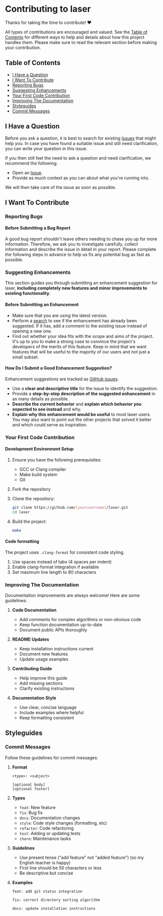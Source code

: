 # Contributing to laser

Thanks for taking the time to contribute! :heart:

All types of contributions are encouraged and valued. 
See the [Table of Contents](#table-of-contents) for different ways to help and 
details about how this project handles them. Please make sure to read the 
relevant section before making your contribution.

## Table of Contents

- [I Have a Question](#i-have-a-question)
- [I Want To Contribute](#i-want-to-contribute)
- [Reporting Bugs](#reporting-bugs)
- [Suggesting Enhancements](#suggesting-enhancements)
- [Your First Code Contribution](#your-first-code-contribution)
- [Improving The Documentation](#improving-the-documentation)
- [Styleguides](#styleguides)
- [Commit Messages](#commit-messages)

## I Have a Question

Before you ask a question, it is best to search for existing 
[Issues](https://github.com/jmattaa/laser/issues) that might help you. 
In case you have found a suitable issue and still need clarification, 
you can write your question in this issue.

If you then still feel the need to ask a 
question and need clarification, we recommend the following:

- Open an [Issue](https://github.com/jmattaa/laser/issues/new).
- Provide as much context as you can about what you're running into.

We will then take care of the issue as soon as possible.

## I Want To Contribute

### Reporting Bugs

#### Before Submitting a Bug Report

A good bug report shouldn't leave others needing to chase you up for more 
information. Therefore, we ask you to investigate carefully, collect 
information and describe the issue in detail in your report.
Please complete the following steps in advance to help us fix any potential bug 
as fast as possible.

### Suggesting Enhancements

This section guides you through submitting an enhancement suggestion for laser, 
**including completely new features and minor improvements to existing 
functionality**. 

#### Before Submitting an Enhancement

- Make sure that you are using the latest version.
- Perform a [search](https://github.com/jmattaa/laser/issues) to see 
if the enhancement has already been suggested. If it has, add a comment to the 
existing issue instead of opening a new one.
- Find out whether your idea fits with the scope and aims of the project. It's 
up to you to make a strong case to convince the project's developers of the 
merits of this feature. Keep in mind that we want features that will be useful 
to the majority of our users and not just a small subset. 

#### How Do I Submit a Good Enhancement Suggestion?

Enhancement suggestions are tracked as 
[GitHub issues](https://github.com/jmattaa/laser/issues).

- Use a **clear and descriptive title** for the issue to identify the suggestion.
- Provide a **step-by-step description of the suggested enhancement** in as 
many details as possible.
- **Describe the current behavior** and **explain which behavior you expected 
to see instead** and why. 
- **Explain why this enhancement would be useful** to most laser users. You may 
also want to point out the other projects that solved it better and which could 
serve as inspiration.

### Your First Code Contribution

#### Development Environment Setup

1. Ensure you have the following prerequisites:
   - GCC or Clang compiler
   - Make build system
   - Git

2. Fork the repository

3. Clone the repository:
   ```bash
   git clone https://github.com/[yourusername]/laser.git
   cd laser
   ```

4. Build the project:
   ```bash
   make
   ```

#### Code formatting 

The project uses `.clang-format` for consistent code styling.

1. Use spaces instead of tabs (4 spaces per indent)
2. Enable clang-format integration if available
3. Set maximum line length to 80 characters

### Improving The Documentation

Documentation improvements are always welcome! Here are some guidelines:

1. **Code Documentation**
   - Add comments for complex algorithms or non-obvious code
   - Keep function documentation up-to-date
   - Document public APIs thoroughly

2. **README Updates**
   - Keep installation instructions current
   - Document new features
   - Update usage examples

3. **Contributing Guide**
   - Help improve this guide
   - Add missing sections
   - Clarify existing instructions

4. **Documentation Style**
   - Use clear, concise language
   - Include examples where helpful
   - Keep formatting consistent

## Styleguides
### Commit Messages

Follow these guidelines for commit messages:

1. **Format**
   ```
   <type>: <subject>

   [optional body]
   [optional footer]
   ```

2. **Types**
   - `feat`: New feature
   - `fix`: Bug fix
   - `docs`: Documentation changes
   - `style`: Code style changes (formatting, etc)
   - `refactor`: Code refactoring
   - `test`: Adding or updating tests
   - `chore`: Maintenance tasks

3. **Guidelines**
   - Use present tense ("add feature" not "added feature") 
   (so my English teacher is happy) 
   - First line should be 50 characters or less
   - Be descriptive but concise

4. **Examples**
   ```
   feat: add git status integration
   
   fix: correct directory sorting algorithm
   
   docs: update installation instructions
   ```
